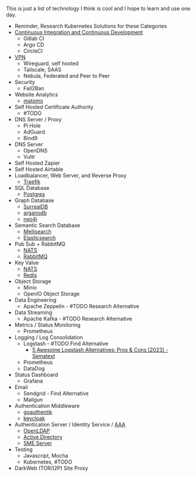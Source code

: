 This is just a list of technology I think is cool and I hope to learn and use one day.
* Reminder, Research Kubernetes Solutions for these Categories
* [Continuous Integration and Continuous Development](Catagories/Continuous%20Integration%20and%20Continuous%20Development.md)
	* Gitlab CI
	* Argo CD
	* CircleCI
* [VPN](Catagories/Networking/VPN.md)
	* Wireguard, self hosted
	* Tailscale, SAAS
	* Nebula, Federated and Peer to Peer
* Security
	* Fail2Ban
* Website Analytics
	* [matomo](List/matomo.md)
* Self Hosted Certificate Authority
	* #TODO
* DNS Server / Proxy
	* Pi Hole
	* AdGuard
	* Bind9
* DNS Server
	* OpenDNS
	* Vultr
* Self Hosted Zapier
* Self Hosted Airtable
* Loadbalancer, Web Server, and Reverse Proxy
	* [Traefik](List/Traefik.md)
* SQL Database
	* [Postgres](List/Postgres.md)
* Graph Database
	* [SurrealDB](List/SurrealDB.md)
	* [arganodb](List/arganodb.md)
	* [neo4j](List/neo4j.md)
* Semantic Search Database
	* [Meilisearch](List/Meilisearch.md)
	* [Elasticsearch](List/Elasticsearch.md)
* Pub Sub + RabbitMQ
	* [NATS](List/NATS.md)
	* [RabbitMQ](List/RabbitMQ.md)
* Key Value
	* [NATS](List/NATS.md)
	* [Redis](List/Redis.md)
* Object Storage
	* Minio
	* OpenIO Object Storage
* Data Engineering
	* Apache Zeppelin - #TODO Research Alternative
* Data Streaming
	* Apache Kafka - #TODO Research Alternative
* Metrics / Status Monitoring
	* Prometheus
* Logging / Log Consolidation
	* Logstash - #TODO Find Alternative
		* [5 Awesome Logstash Alternatives: Pros & Cons [2023] - Sematext](https://sematext.com/blog/logstash-alternatives/)
	* Prometheus
	* DataDog
* Status Dashboard
	* Grafana
* Email
	* Sendgrid - Find Alternative
	* Mailgun
* Authentication Middleware
	* [goauthentik](List/goauthentik.md)
	* [keycloak](List/keycloak.md)
* Authentication Server / Identity Service / [AAA](../Wiki/Acronyms/AAA.md)
	* [OpenLDAP](List/OpenLDAP.md)
	* [Active Directory](Active%20Directory)
	* [SME Server](https://wiki.koozali.org/Main_Page)
* Testing
	* Javascript, Mocha
	* Kubernetes, #TODO
* DarkWeb (TOR/I2P) Site Proxy